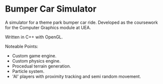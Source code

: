 # Bumper Car Simulator

A simulator for a theme park bumper car ride.
Developed as the coursework for the Computer Graphics module at UEA.

Written in C++ with OpenGL.

Noteable Points:
- Custom game engine.
- Custom physics engine.
- Procedual terrain generation.
- Particle system.
- 'AI' players with proximity tracking and semi random movement.
